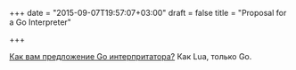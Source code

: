 +++
date = "2015-09-07T19:57:07+03:00"
draft = false
title = "Proposal for a Go Interpreter"

+++

<p><a href="https://docs.google.com/document/d/1Hvxf6NMPaCUd-1iqm_968SuHN1Vf8dLZQyHjvPyVE0Q/edit">Как вам предложение Go интерпритатора?</a> Как Lua, только Go.</p>

